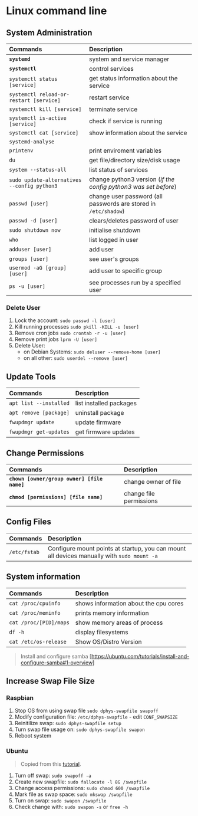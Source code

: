 # Linux command line



## System Administration

Commands  | Description
:---  | :---
**`systemd`**  | system and service manager
**`systemctl`** | control services
`systemctl status [service]`                 | get status information about the service
`systemctl reload-or-restart [service]`      | restart service
`systemctl kill [service]`                   | terminate service
`systemctl is-active [service]`              | check if service is running
`systemctl cat [service]`                   | show information about the service
`systemd-analyse`                           |
`printenv`                                  | print enviroment variables
`du`                                        | get file/directory size/disk usage
`system --status-all`                       | list status of services
`sudo update-alternatives --config python3` | change python3 version (*if the config python3 was set before*)
`passwd [user]`                             | change user password (all passwords are stored in `/etc/shadow`)
`passwd -d [user]`                          | clears/deletes password of user
`sudo shutdown now`                         | initialise shutdown
`who`                                       | list logged in user
`adduser [user]`                            | add user
`groups [user]`                             | see user's groups
`usermod -aG [group] [user]`                | add user to specific group
`ps -u [user]` | see processes run by a specified user


### Delete User

1. Lock the account: `sudo passwd -l [user]`
2. Kill running processes `sudo pkill -KILL -u [user]`
3. Remove cron jobs `sudo crontab -r -u [user]`
4. Remove print jobs `lprm -U [user]`
5. Delete User:
	- on Debian Systems: `sudo deluser --remove-home [user]`
	- on all other: `sudo userdel --remove [user]`


## Update Tools

Commands                                    | Description
:---                                        | :---
`apt list --installed`                      | list installed packages
`apt remove [package]`                      | uninstall package
`fwupdmgr update` | update firmware
`fwupdmgr get-updates` | get firmware updates

## Change Permissions

Commands                                    | Description
:---                                        | :---
**`chown [owner/group owner] [file name]`** | change owner of file
**`chmod [permissions] [file name]`**       | change file permissions

## Config Files
| Commands | Description |
| :--- | :--- |
| `/etc/fstab` | Configure mount points at startup, you can mount all devices manually with `sudo mount -a` |

## System information

Commands                                    | Description
:---                                        | :---
`cat /proc/cpuinfo`                         | shows information about the cpu cores
`cat /proc/meminfo`                         | prints memory information
`cat /proc/[PID]/maps`                      | show memory areas of process
`df -h`                                     | display filesystems
`cat /etc/os-release` | Show OS/Distro Version


> Install and configure samba [https://ubuntu.com/tutorials/install-and-configure-samba#1-overview]

## Increase Swap File Size

### Raspbian
1. Stop OS from using swap file `sudo dphys-swapfile swapoff`
2. Modify configuration file: `/etc/dphys-swapfile` - edit `CONF_SWAPSIZE`
3. Reinitilize swap: `sudo dphys-swapfile setup`
4. Turn swap file usage on: `sudo dphys-swapfile swapon`
5. Reboot system

### Ubuntu
> Copied from this [tutorial](https://linux.how2shout.com/how-to-increase-swap-space-in-ubuntu-22-04-lts-jammy/).
1. Turn off swap: `sudo swapoff -a`
2. Create new swapfile: `sudo fallocate -l 8G /swapfile`
3. Change access permissions: `sudo chmod 600 /swapfile`
4. Mark file as swap space: `sudo mkswap /swapfile`
5. Turn on swap: `sudo swapon /swapfile`
6. Check change with: `sudo swapon -s` or `free -h`
